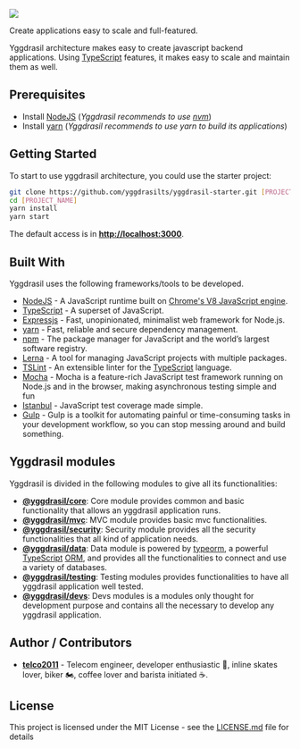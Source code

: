 <p align="left">
  <a href="https://github.com/yggdrasilts" target="blank">
      <img src="http://www.shibamiandme.com/images/full_logo.png" />
  </a>
</p>

Create applications easy to scale and full-featured.

Yggdrasil architecture makes easy to create javascript backend applications. Using [TypeScript](https://www.typescriptlang.org/) features, it makes easy to scale and maintain them as well.

## Prerequisites

* Install [NodeJS](https://nodejs.org/en/) (_Yggdrasil recommends to use [nvm](https://github.com/creationix/nvm)_)
* Install [yarn](https://yarnpkg.com) (_Yggdrasil recommends to use yarn to build its applications_)

## Getting Started

To start to use yggdrasil architecture, you could use the starter project:

```bash
git clone https://github.com/yggdrasilts/yggdrasil-starter.git [PROJECT_NAME]
cd [PROJECT_NAME]
yarn install
yarn start
```

The default access is in **[http://localhost:3000](http://localhost:3000)**.

## Built With

Yggdrasil uses the following frameworks/tools to be developed.

* [NodeJS](https://nodejs.org/en/) - A JavaScript runtime built on [Chrome's V8 JavaScript engine](https://developers.google.com/v8/).
* [TypeScript](https://www.typescriptlang.org/) - A superset of JavaScript.
* [Expressjs](http://expressjs.com/) - Fast, unopinionated, minimalist web framework for Node.js.
* [yarn](https://yarnpkg.com) - Fast, reliable and secure dependency management.
* [npm](https://www.npmjs.com/) - The package manager for JavaScript and the world’s largest software registry.
* [Lerna](https://lernajs.io/) - A tool for managing JavaScript projects with multiple packages.
* [TSLint](https://palantir.github.io/tslint/) - An extensible linter for the [TypeScript](https://www.typescriptlang.org/) language.
* [Mocha](https://mochajs.org/) - Mocha is a feature-rich JavaScript test framework running on Node.js and in the browser, making asynchronous testing simple and fun
* [Istanbul](https://istanbul.js.org/) - JavaScript test coverage made simple.
* [Gulp](https://gulpjs.com/) - Gulp is a toolkit for automating painful or time-consuming tasks in your development workflow, so you can stop messing around and build something.

## Yggdrasil modules

Yggdrasil is divided in the following modules to give all its functionalities:

* **[@yggdrasil/core](lib/core)**: Core module provides common and basic functionality that allows an yggdrasil application runs.
* **[@yggdrasil/mvc](lib/mvc)**: MVC module provides basic mvc functionalities.
* **[@yggdrasil/security](lib/security)**: Security module provides all the security functionalities that all kind of application needs.
* **[@yggdrasil/data](lib/data)**: Data module is powered by [typeorm](http://typeorm.io/), a powerful [TypeScript](https://www.typescriptlang.org/) [ORM](https://en.wikipedia.org/wiki/Object-relational_mapping), and provides all the functionalities to connect and use a variety of databases.
* **[@yggdrasil/testing](lib/testing)**: Testing modules provides functionalities to have all yggdrasil application well tested.
* **[@yggdrasil/devs](lib/devs)**: Devs modules is a modules only thought for development purpose and contains all the necessary to develop any yggdrasil application.

## Author / Contributors

* **[telco2011](https://github.com/telco2011)** - Telecom engineer, developer enthusiastic 👾, inline skates lover, biker 🏍, coffee lover and barista initiated ☕️.

## License

This project is licensed under the MIT License - see the [LICENSE.md](LICENSE.md) file for details
